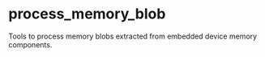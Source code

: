 process_memory_blob
===================

Tools to process memory blobs extracted from embedded device memory components.
